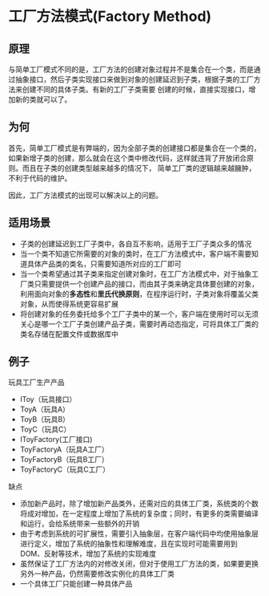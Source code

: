 # 工厂方法模式(Factory Method)

## 原理
与简单工厂模式不同的是，工厂方法的创建对象过程并不是集合在一个类，而是通过抽象接口，然后子类实现接口来做到对象的创建延迟到子类，根据子类的工厂方法来创建不同的具体子类。有新的工厂子类需要
创建的时候，直接实现接口，增加新的类就可以了。

## 为何
首先，简单工厂模式是有弊端的，因为全部子类的创建接口都是集合在一个类的，如果新增子类的创建，那么就会在这个类中修改代码，这样就违背了开放闭合原则。而且在子类的创建类型越来越多的情况下，
简单工厂类的逻辑越来越臃肿，不利于代码的维护。

因此，工厂方法模式的出现可以解决以上的问题。


## 适用场景
- 子类的创建延迟到工厂子类中，各自互不影响，适用于工厂子类众多的情况
- 当一个类不知道它所需要的对象的类时，在工厂方法模式中，客户端不需要知道具体产品类的类名，只需要知道所对应的工厂即可
- 当一个类希望通过其子类来指定创建对象时，在工厂方法模式中，对于抽象工厂类只需要提供一个创建产品的接口，而由其子类来确定具体要创建的对象，利用面向对象的**多态性**和**里氏代换原则**，在程序运行时，子类对象将覆盖父类对象，从而使得系统更容易扩展
- 将创建对象的任务委托给多个工厂子类中的某一个，客户端在使用时可以无须关心是哪一个工厂子类创建产品子类，需要时再动态指定，可将具体工厂类的类名存储在配置文件或数据库中

## 例子
玩具工厂生产产品
- IToy（玩具接口）
- ToyA（玩具A）
- ToyB（玩具B）
- ToyC（玩具C）
- IToyFactory(工厂接口)
- ToyFactoryA（玩具A工厂）
- ToyFactoryB（玩具B工厂）
- ToyFactoryC（玩具C工厂）

缺点
- 添加新产品时，除了增加新产品类外，还需对应的具体工厂类，系统类的个数将成对增加，在一定程度上增加了系统的复杂度；同时，有更多的类需要编译和运行，会给系统带来一些额外的开销
- 由于考虑到系统的可扩展性，需要引入抽象层，在客户端代码中均使用抽象层进行定义，增加了系统的抽象性和理解难度，且在实现时可能需要用到DOM、反射等技术，增加了系统的实现难度
- 虽然保证了工厂方法内的对修改关闭，但对于使用工厂方法的类，如果要更换另外一种产品，仍然需要修改实例化的具体工厂类
- 一个具体工厂只能创建一种具体产品